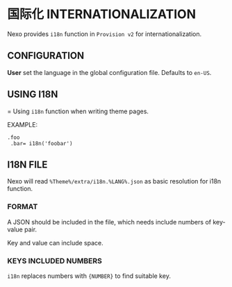 # 国际化 INTERNATIONALIZATION

Nexo provides `i18n` function in `Provision v2` for internationalization.

## CONFIGURATION

**User** set the language in the global configuration file. Defaults to `en-US`.

## USING I18N
=
Using `i18n` function when writing theme pages.

EXAMPLE:

```pug
.foo
 .bar= i18n('foobar')
```

## I18N FILE

Nexo will read `%Theme%/extra/i18n.%LANG%.json` as basic resolution for i18n function.

### FORMAT

A JSON should be included in the file, which needs include numbers of key-value pair.

Key and value can include space.

### KEYS INCLUDED NUMBERS

`i18n` replaces numbers with `{NUMBER}` to find suitable key.
